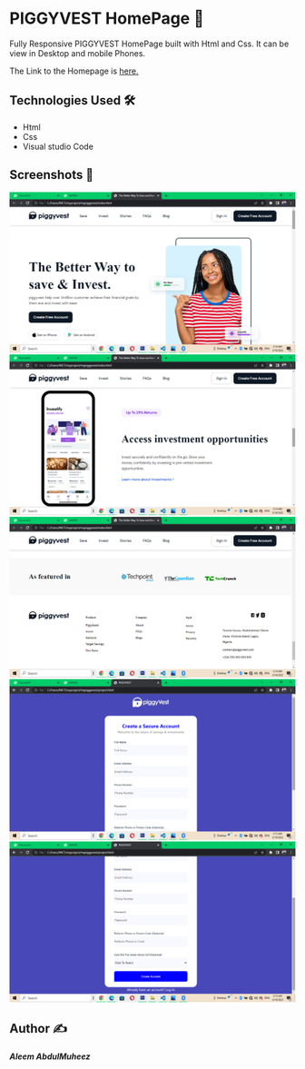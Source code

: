 # PIGGYVEST HomePage 🌟
 Fully Responsive PIGGYVEST HomePage built with Html and Css. It can be view in Desktop and mobile Phones.
 
 
 The Link to the Homepage is [here.](https://uheezal.github.io/Piggyvest/)
 
 ## Technologies Used 🛠️
 * Html
 * Css
 * Visual studio Code
 
 ## Screenshots 📸
![](Screenshot01.png)
![](Screenshot02.png)
![](Screenshot03.png)
![](Screenshot04.png)
![](Screenshot05.png)
 
 
 ## Author ✍️
 ##### Aleem AbdulMuheez
